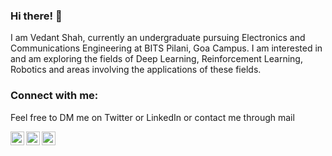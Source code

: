 ### Hi there! 👋
 I am Vedant Shah, currently an undergraduate pursuing Electronics and Communications Engineering at BITS Pilani, Goa Campus. I am interested in and am exploring the fields of Deep Learning, Reinforcement Learning, Robotics and areas involving the applications of these fields.


### Connect with me:

Feel free to DM me on Twitter or LinkedIn or contact me through mail

[<img align="left" alt="veds_12 | Twitter" width="22px" src="https://cdn.jsdelivr.net/npm/simple-icons@v3/icons/twitter.svg" />][twitter]
[<img align="left" alt="Vedant Shah | LinkedIn" width="22px" src="https://cdn.jsdelivr.net/npm/simple-icons@v3/icons/linkedin.svg" />][linkedin]
[<img align="left" alt="Vedant Shah | Gmail" width="22px" src="https://cdn.jsdelivr.net/npm/simple-icons@v3/icons/gmail.svg" />][gmail]

<br />


[twitter]: https://twitter.com/veds_12
[linkedin]: https://www.linkedin.com/in/vedant-shah-00547576/
[gmail]: vedantshah2012@gmail.com



